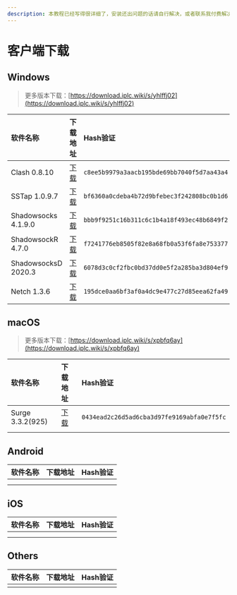 ```yaml
---
description: 本教程已经写得很详细了，安装还出问题的话请自行解决，或者联系我付费解决
---
```


# 客户端下载

## Windows

> 更多版本下载：[https://download.iplc.wiki/s/yhlffj02](https://download.iplc.wiki/s/yhlffj02)

| 软件名称 | 下载地址 | Hash验证 |
| :--- | :--- | :--- |
| Clash 0.8.10 | [下载](https://download.iplc.wiki/s/b1a37iq4) | `c8ee5b9979a3aacb195bde69bb7040f5d7aa43a4` |
| SSTap 1.0.9.7 | [下载](https://download.iplc.wiki/s/n0qipi5o) | `bf6360a0cdeba4b72d9bfebec3f242808bc0b1d6` |
| Shadowsocks 4.1.9.0 | [下载](https://download.iplc.wiki/s/vf4csmhk) | `bbb9f9251c16b311c6c1b4a18f493ec48b6849f2` |
| ShadowsockR 4.7.0 | [下载](https://download.iplc.wiki/s/8pkeipv5) | `f7241776eb8505f82e8a68fb0a53f6fa8e753377` |
| ShadowsocksD 2020.3 | [下载](https://download.iplc.wiki/s/wc0rsgv2) | `6078d3c0cf2fbc0bd37dd0e5f2a285ba3d804ef9` |
| Netch 1.3.6 | [下载](https://download.iplc.wiki/s/dt3ciy44) | `195dce0aa6bf3af0a4dc9e477c27d85eea62fa49` |

## macOS

> 更多版本下载：[https://download.iplc.wiki/s/xpbfq6ay](https://download.iplc.wiki/s/xpbfq6ay)

| 软件名称 | 下载地址 | Hash验证 |
| :--- | :--- | :--- |
| Surge 3.3.2\(925\) | [下载](https://download.iplc.wiki/s/ved3zvf4) | `0434ead2c26d5ad6cba3d97fe9169abfa0e7f5fc` |
|  |  |  |

## Android

| 软件名称 | 下载地址 | Hash验证 |
| :--- | :--- | :--- |
|  |  |  |
|  |  |  |

## iOS

| 软件名称 | 下载地址 | Hash验证 |
| :--- | :--- | :--- |
|  |  |  |
|  |  |  |

## Others

| 软件名称 | 下载地址 | Hash验证 |
| :--- | :--- | :--- |
|  |  |  |



